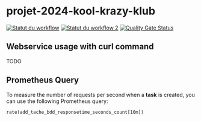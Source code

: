 # projet-2024-kool-krazy-klub

[![Statut du workflow](https://github.com/M2DL-IVVQ-DevOps/projet-2024-kool-krazy-klub/actions/workflows/tools_installation.yaml/badge.svg)](https://github.com/M2DL-IVVQ-DevOps/projet-2024-kool-krazy-klub/actions)
[![Statut du workflow 2](https://github.com/M2DL-IVVQ-DevOps/projet-2024-kool-krazy-klub/actions/workflows/docker_push.yaml/badge.svg)](https://github.com/M2DL-IVVQ-DevOps/projet-2024-kool-krazy-klub/actions)
[![Quality Gate Status](https://sonar.deed1t.master-sdl.ovh/api/project_badges/measure?project=projet-2024-kool-krazy-klub&metric=alert_status&token=sqb_247c2a85db8b2408f987cb153f5a5149e553c8fd)](https://sonar.deed1t.master-sdl.ovh/dashboard?id=projet-2024-kool-krazy-klub)

## Webservice usage with curl command

TODO

## Prometheus Query

To measure the number of requests per second when a **task** is created, you can use the following Prometheus query:
```prometheus
rate(add_tache_bdd_responsetime_seconds_count[10m])
```